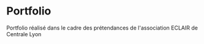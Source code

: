 # Portfolio
Portfolio réalisé dans le cadre des prétendances de l'association ECLAIR de Centrale Lyon
